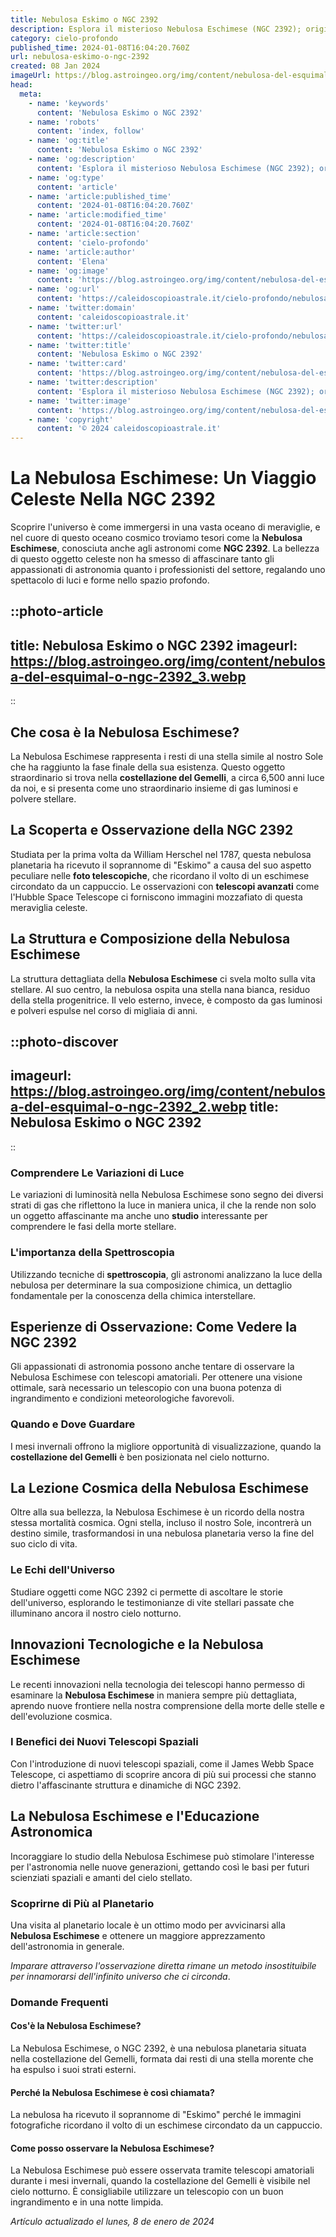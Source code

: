 ```yaml
---
title: Nebulosa Eskimo o NGC 2392
description: Esplora il misterioso Nebulosa Eschimese (NGC 2392); origini, struttura e miti in una guida completa e avvincente.
category: cielo-profondo
published_time: 2024-01-08T16:04:20.760Z
url: nebulosa-eskimo-o-ngc-2392
created: 08 Jan 2024
imageUrl: https://blog.astroingeo.org/img/content/nebulosa-del-esquimal-o-ngc-2392_3.webp
head:
  meta:
    - name: 'keywords'
      content: 'Nebulosa Eskimo o NGC 2392'
    - name: 'robots'
      content: 'index, follow'
    - name: 'og:title'
      content: 'Nebulosa Eskimo o NGC 2392'
    - name: 'og:description'
      content: 'Esplora il misterioso Nebulosa Eschimese (NGC 2392); origini, struttura e miti in una guida completa e avvincente.'
    - name: 'og:type'
      content: 'article'
    - name: 'article:published_time'
      content: '2024-01-08T16:04:20.760Z'
    - name: 'article:modified_time'
      content: '2024-01-08T16:04:20.760Z'
    - name: 'article:section'
      content: 'cielo-profondo'
    - name: 'article:author'
      content: 'Elena'
    - name: 'og:image'
      content: 'https://blog.astroingeo.org/img/content/nebulosa-del-esquimal-o-ngc-2392_3.webp'
    - name: 'og:url'
      content: 'https://caleidoscopioastrale.it/cielo-profondo/nebulosa-eskimo-o-ngc-2392'
    - name: 'twitter:domain'
      content: 'caleidoscopioastrale.it'
    - name: 'twitter:url'
      content: 'https://caleidoscopioastrale.it/cielo-profondo/nebulosa-eskimo-o-ngc-2392'
    - name: 'twitter:title'
      content: 'Nebulosa Eskimo o NGC 2392'
    - name: 'twitter:card'
      content: 'https://blog.astroingeo.org/img/content/nebulosa-del-esquimal-o-ngc-2392_3.webp'
    - name: 'twitter:description'
      content: 'Esplora il misterioso Nebulosa Eschimese (NGC 2392); origini, struttura e miti in una guida completa e avvincente.'
    - name: 'twitter:image'
      content: 'https://blog.astroingeo.org/img/content/nebulosa-del-esquimal-o-ngc-2392_3.webp'
    - name: 'copyright'
      content: '© 2024 caleidoscopioastrale.it'
---
```

# La Nebulosa Eschimese: Un Viaggio Celeste Nella NGC 2392

Scoprire l'universo è come immergersi in una vasta oceano di meraviglie, e nel cuore di questo oceano cosmico troviamo tesori come la **Nebulosa Eschimese**, conosciuta anche agli astronomi come **NGC 2392**. La bellezza di questo oggetto celeste non ha smesso di affascinare tanto gli appassionati di astronomia quanto i professionisti del settore, regalando uno spettacolo di luci e forme nello spazio profondo.

::photo-article
---
title: Nebulosa Eskimo o NGC 2392
imageurl: https://blog.astroingeo.org/img/content/nebulosa-del-esquimal-o-ngc-2392_3.webp
---
::

## Che cosa è la Nebulosa Eschimese?

La Nebulosa Eschimese rappresenta i resti di una stella simile al nostro Sole che ha raggiunto la fase finale della sua esistenza. Questo oggetto straordinario si trova nella **costellazione del Gemelli**, a circa 6,500 anni luce da noi, e si presenta come uno straordinario insieme di gas luminosi e polvere stellare.

## La Scoperta e Osservazione della NGC 2392

Studiata per la prima volta da William Herschel nel 1787, questa nebulosa planetaria ha ricevuto il soprannome di "Eskimo" a causa del suo aspetto peculiare nelle **foto telescopiche**, che ricordano il volto di un eschimese circondato da un cappuccio. Le osservazioni con **telescopi avanzati** come l'Hubble Space Telescope ci forniscono immagini mozzafiato di questa meraviglia celeste.

## La Struttura e Composizione della Nebulosa Eschimese

La struttura dettagliata della **Nebulosa Eschimese** ci svela molto sulla vita stellare. Al suo centro, la nebulosa ospita una stella nana bianca, residuo della stella progenitrice. Il velo esterno, invece, è composto da gas luminosi e polveri espulse nel corso di migliaia di anni.

::photo-discover
---
imageurl: https://blog.astroingeo.org/img/content/nebulosa-del-esquimal-o-ngc-2392_2.webp
title: Nebulosa Eskimo o NGC 2392
---
::

### Comprendere Le Variazioni di Luce

Le variazioni di luminosità nella Nebulosa Eschimese sono segno dei diversi strati di gas che riflettono la luce in maniera unica, il che la rende non solo un oggetto affascinante ma anche uno **studio** interessante per comprendere le fasi della morte stellare. 

### L'importanza della Spettroscopia

Utilizzando tecniche di **spettroscopia**, gli astronomi analizzano la luce della nebulosa per determinare la sua composizione chimica, un dettaglio fondamentale per la conoscenza della chimica interstellare.

## Esperienze di Osservazione: Come Vedere la NGC 2392

Gli appassionati di astronomia possono anche tentare di osservare la Nebulosa Eschimese con telescopi amatoriali. Per ottenere una visione ottimale, sarà necessario un telescopio con una buona potenza di ingrandimento e condizioni meteorologiche favorevoli.

### Quando e Dove Guardare

I mesi invernali offrono la migliore opportunità di visualizzazione, quando la **costellazione del Gemelli** è ben posizionata nel cielo notturno.

## La Lezione Cosmica della Nebulosa Eschimese

Oltre alla sua bellezza, la Nebulosa Eschimese è un ricordo della nostra stessa mortalità cosmica. Ogni stella, incluso il nostro Sole, incontrerà un destino simile, trasformandosi in una nebulosa planetaria verso la fine del suo ciclo di vita.

### Le Echi dell'Universo

Studiare oggetti come NGC 2392 ci permette di ascoltare le storie dell'universo, esplorando le testimonianze di vite stellari passate che illuminano ancora il nostro cielo notturno.

## Innovazioni Tecnologiche e la Nebulosa Eschimese

Le recenti innovazioni nella tecnologia dei telescopi hanno permesso di esaminare la **Nebulosa Eschimese** in maniera sempre più dettagliata, aprendo nuove frontiere nella nostra comprensione della morte delle stelle e dell'evoluzione cosmica.

### I Benefici dei Nuovi Telescopi Spaziali

Con l'introduzione di nuovi telescopi spaziali, come il James Webb Space Telescope, ci aspettiamo di scoprire ancora di più sui processi che stanno dietro l'affascinante struttura e dinamiche di NGC 2392.

## La Nebulosa Eschimese e l'Educazione Astronomica

Incoraggiare lo studio della Nebulosa Eschimese può stimolare l'interesse per l'astronomia nelle nuove generazioni, gettando così le basi per futuri scienziati spaziali e amanti del cielo stellato.

### Scoprirne di Più al Planetario

Una visita al planetario locale è un ottimo modo per avvicinarsi alla **Nebulosa Eschimese** e ottenere un maggiore apprezzamento dell'astronomia in generale. 

*Imparare attraverso l'osservazione diretta rimane un metodo insostituibile per innamorarsi dell'infinito universo che ci circonda*.

### Domande Frequenti

#### Cos'è la Nebulosa Eschimese?

La Nebulosa Eschimese, o NGC 2392, è una nebulosa planetaria situata nella costellazione del Gemelli, formata dai resti di una stella morente che ha espulso i suoi strati esterni.

#### Perché la Nebulosa Eschimese è così chiamata?

La nebulosa ha ricevuto il soprannome di "Eskimo" perché le immagini fotografiche ricordano il volto di un eschimese circondato da un cappuccio.

#### Come posso osservare la Nebulosa Eschimese?

La Nebulosa Eschimese può essere osservata tramite telescopi amatoriali durante i mesi invernali, quando la costellazione del Gemelli è visibile nel cielo notturno. È consigliabile utilizzare un telescopio con un buon ingrandimento e in una notte limpida.

_Artículo actualizado el lunes, 8 de enero de 2024_